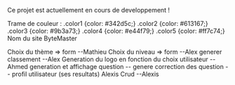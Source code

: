 Ce projet est actuellement en cours de developpement !

Trame de couleur :
.color1 {color: #342d5c;}
.color2 {color: #613167;}
.color3 {color: #9b3a73;}
.color4 {color: #e44f79;}
.color5 {color: #ff7c74;}
Nom du site ByteMaster

<!-- Alexis : Page d'accueil / Nav / Connexion / Inscription
Alex, Ahmed : FAQ, Choix thèmes, Choix difficulté, Start Quizz, Contact
Mathieu : Question, Leaderboard, Correction -->

Choix du thème => form --Mathieu
Choix du niveau => form --Alex
generer classement --Alex
Generation du logo en fonction du choix utilisateur --Ahmed
generation et affichage question --
genere correction des question --
profil utilisateur (ses resultats) Alexis
Crud --Alexis
